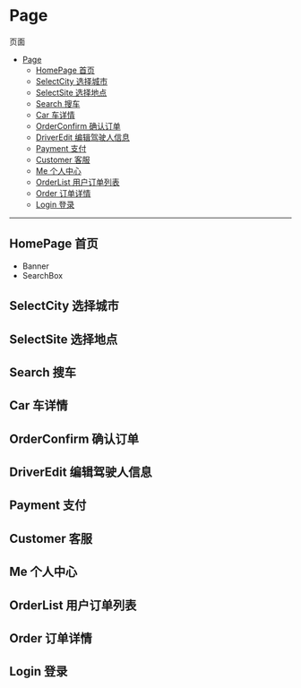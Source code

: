 # Page

页面

* [Page](#page)
  * [HomePage 首页](#homepage-%E9%A6%96%E9%A1%B5)
  * [SelectCity 选择城市](#selectcity-%E9%80%89%E6%8B%A9%E5%9F%8E%E5%B8%82)
  * [SelectSite 选择地点](#selectsite-%E9%80%89%E6%8B%A9%E5%9C%B0%E7%82%B9)
  * [Search 搜车](#search-%E6%90%9C%E8%BD%A6)
  * [Car 车详情](#car-%E8%BD%A6%E8%AF%A6%E6%83%85)
  * [OrderConfirm 确认订单](#orderconfirm-%E7%A1%AE%E8%AE%A4%E8%AE%A2%E5%8D%95)
  * [DriverEdit 编辑驾驶人信息](#driveredit-%E7%BC%96%E8%BE%91%E9%A9%BE%E9%A9%B6%E4%BA%BA%E4%BF%A1%E6%81%AF)
  * [Payment 支付](#payment-%E6%94%AF%E4%BB%98)
  * [Customer 客服](#customer-%E5%AE%A2%E6%9C%8D)
  * [Me 个人中心](#me-%E4%B8%AA%E4%BA%BA%E4%B8%AD%E5%BF%83)
  * [OrderList 用户订单列表](#orderlist-%E7%94%A8%E6%88%B7%E8%AE%A2%E5%8D%95%E5%88%97%E8%A1%A8)
  * [Order 订单详情](#order-%E8%AE%A2%E5%8D%95%E8%AF%A6%E6%83%85)
  * [Login 登录](#login-%E7%99%BB%E5%BD%95)

---

## HomePage 首页

* Banner
* SearchBox

## SelectCity 选择城市

## SelectSite 选择地点

## Search 搜车

## Car 车详情

## OrderConfirm 确认订单

## DriverEdit 编辑驾驶人信息

## Payment 支付

## Customer 客服

## Me 个人中心

## OrderList 用户订单列表

## Order 订单详情

## Login 登录
